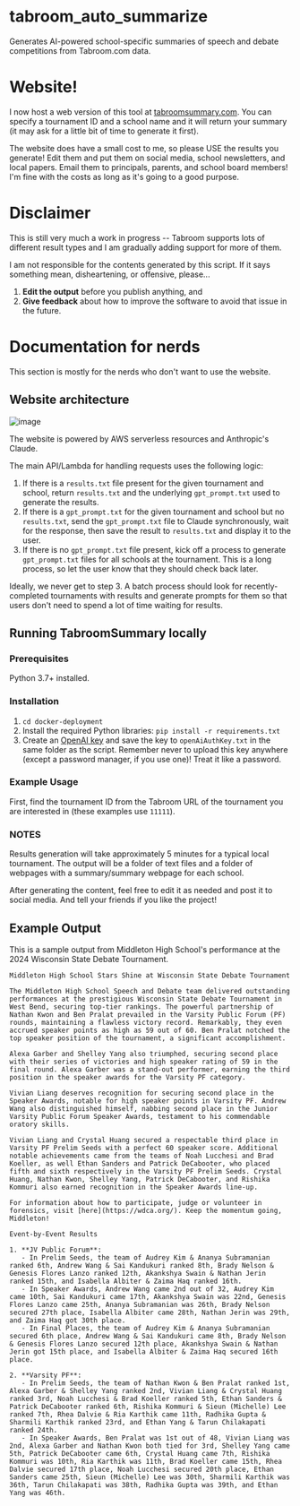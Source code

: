 # tabroom_auto_summarize

Generates AI-powered school-specific summaries of speech and debate competitions from Tabroom.com data.

# Website!

I now host a web version of this tool at [tabroomsummary.com](http://tabroomsummary.com). You can specify a tournament ID and a school name and it will return your summary (it may ask for a little bit of time to generate it first).

The website does have a small cost to me, so please USE the results you generate! Edit them and put them on social media, school newsletters, and local papers. Email them to principals, parents, and school board members! I'm fine with the costs as long as it's going to a good purpose.

# Disclaimer

This is still very much a work in progress -- Tabroom supports lots of different result types and I am gradually adding support for more of them.

I am not responsible for the contents generated by this script. If it says something mean, disheartening, or offensive, please...
1. **Edit the output** before you publish anything, and
2. **Give feedback** about how to improve the software to avoid that issue in the future.

# Documentation for nerds

This section is mostly for the nerds who don't want to use the website.

## Website architecture

![image](https://github.com/benjmor/tabroom_auto_summarize/assets/44407400/b2d15de2-0b60-4687-935e-5700959d3588)

The website is powered by AWS serverless resources and Anthropic's Claude.

The main API/Lambda for handling requests uses the following logic:
1. If there is a `results.txt` file present for the given tournament and school, return `results.txt` and the underlying `gpt_prompt.txt` used to generate the results.
2. If there is a `gpt_prompt.txt` for the given tournament and school but no `results.txt`, send the `gpt_prompt.txt` file to Claude synchronously, wait for the response, then save the result to `results.txt` and display it to the user.
3. If there is no `gpt_prompt.txt` file present, kick off a process to generate `gpt_prompt.txt` files for all schools at the tournament. This is a long process, so let the user know that they should check back later.

Ideally, we never get to step 3. A batch process should look for recently-completed tournaments with results and generate prompts for them so that users don't need to spend a lot of time waiting for results.

## Running TabroomSummary locally

### Prerequisites

Python 3.7+ installed.

### Installation

1. `cd docker-deployment` 
2. Install the required Python libraries: `pip install -r requirements.txt`
3. Create an [OpenAI key](https://help.openai.com/en/articles/4936850-where-do-i-find-my-secret-api-key) and save the key to `openAiAuthKey.txt` in the same folder as the script. Remember never to upload this key anywhere (except a password manager, if you use one)! Treat it like a password.

### Example Usage

First, find the tournament ID from the Tabroom URL of the tournament you are interested in (these examples use `11111`).

### NOTES

Results generation will take approximately 5 minutes for a typical local tournament. The output will be a folder of text files and a folder of webpages with a summary/summary webpage for each school.

After generating the content, feel free to edit it as needed and post it to social media. And tell your friends if you like the project!

## Example Output

This is a sample output from Middleton High School's performance at the 2024 Wisconsin State Debate Tournament.

```
Middleton High School Stars Shine at Wisconsin State Debate Tournament

The Middleton High School Speech and Debate team delivered outstanding performances at the prestigious Wisconsin State Debate Tournament in West Bend, securing top-tier rankings. The powerful partnership of Nathan Kwon and Ben Pralat prevailed in the Varsity Public Forum (PF) rounds, maintaining a flawless victory record. Remarkably, they even accrued speaker points as high as 59 out of 60. Ben Pralat notched the top speaker position of the tournament, a significant accomplishment.

Alexa Garber and Shelley Yang also triumphed, securing second place with their series of victories and high speaker rating of 59 in the final round. Alexa Garber was a stand-out performer, earning the third position in the speaker awards for the Varsity PF category.

Vivian Liang deserves recognition for securing second place in the Speaker Awards, notable for high speaker points in Varsity PF. Andrew Wang also distinguished himself, nabbing second place in the Junior Varsity Public Forum Speaker Awards, testament to his commendable oratory skills.

Vivian Liang and Crystal Huang secured a respectable third place in Varsity PF Prelim Seeds with a perfect 60 speaker score. Additional notable achievements came from the teams of Noah Lucchesi and Brad Koeller, as well Ethan Sanders and Patrick DeCabooter, who placed fifth and sixth respectively in the Varsity PF Prelim Seeds. Crystal Huang, Nathan Kwon, Shelley Yang, Patrick DeCabooter, and Rishika Kommuri also earned recognition in the Speaker Awards line-up.

For information about how to participate, judge or volunteer in forensics, visit [here](https://wdca.org/). Keep the momentum going, Middleton!

Event-by-Event Results

1. **JV Public Forum**:
   - In Prelim Seeds, the team of Audrey Kim & Ananya Subramanian ranked 6th, Andrew Wang & Sai Kandukuri ranked 8th, Brady Nelson & Genesis Flores Lanzo ranked 12th, Akankshya Swain & Nathan Jerin ranked 15th, and Isabella Albiter & Zaima Haq ranked 16th.
   - In Speaker Awards, Andrew Wang came 2nd out of 32, Audrey Kim came 10th, Sai Kandukuri came 17th, Akankshya Swain was 22nd, Genesis Flores Lanzo came 25th, Ananya Subramanian was 26th, Brady Nelson secured 27th place, Isabella Albiter came 28th, Nathan Jerin was 29th, and Zaima Haq got 30th place.
   - In Final Places, the team of Audrey Kim & Ananya Subramanian secured 6th place, Andrew Wang & Sai Kandukuri came 8th, Brady Nelson & Genesis Flores Lanzo secured 12th place, Akankshya Swain & Nathan Jerin got 15th place, and Isabella Albiter & Zaima Haq secured 16th place.

2. **Varsity PF**:
   - In Prelim Seeds, the team of Nathan Kwon & Ben Pralat ranked 1st, Alexa Garber & Shelley Yang ranked 2nd, Vivian Liang & Crystal Huang ranked 3rd, Noah Lucchesi & Brad Koeller ranked 5th, Ethan Sanders & Patrick DeCabooter ranked 6th, Rishika Kommuri & Sieun (Michelle) Lee ranked 7th, Rhea Dalvie & Ria Karthik came 11th, Radhika Gupta & Sharmili Karthik ranked 23rd, and Ethan Yang & Tarun Chilakapati ranked 24th.
   - In Speaker Awards, Ben Pralat was 1st out of 48, Vivian Liang was 2nd, Alexa Garber and Nathan Kwon both tied for 3rd, Shelley Yang came 5th, Patrick DeCabooter came 6th, Crystal Huang came 7th, Rishika Kommuri was 10th, Ria Karthik was 11th, Brad Koeller came 15th, Rhea Dalvie secured 17th place, Noah Lucchesi secured 20th place, Ethan Sanders came 25th, Sieun (Michelle) Lee was 30th, Sharmili Karthik was 36th, Tarun Chilakapati was 38th, Radhika Gupta was 39th, and Ethan Yang was 46th.
```
